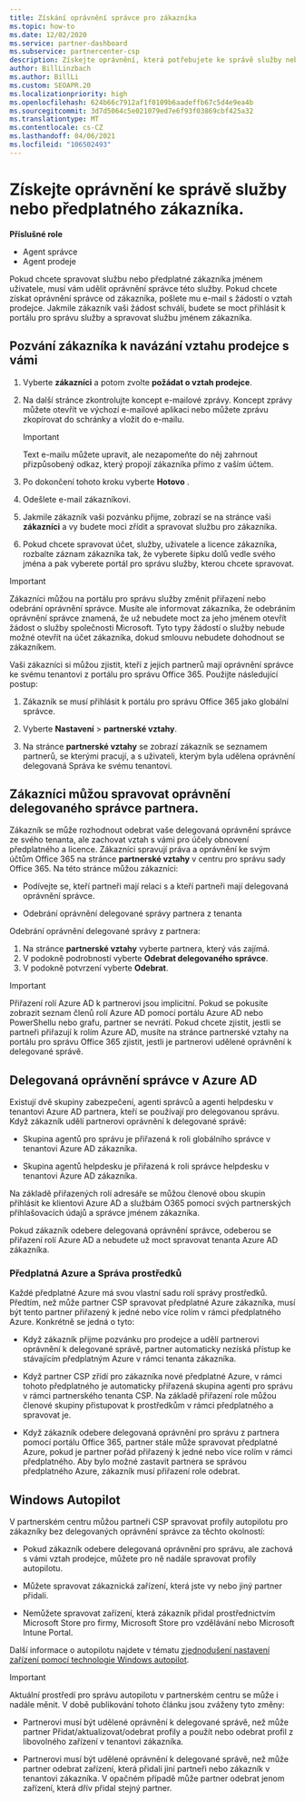 ```yaml
---
title: Získání oprávnění správce pro zákazníka
ms.topic: how-to
ms.date: 12/02/2020
ms.service: partner-dashboard
ms.subservice: partnercenter-csp
description: Získejte oprávnění, která potřebujete ke správě služby nebo předplatného zákazníka jménem uživatele. Přečtěte si, jak se udělují, odvolají a spravují oprávnění.
author: BillLinzbach
ms.author: BillLi
ms.custom: SEOAPR.20
ms.localizationpriority: high
ms.openlocfilehash: 624b66c7912af1f0109b6aadeffb67c5d4e9ea4b
ms.sourcegitcommit: 3d7d5064c5e021079ed7e6f93f03869cbf425a32
ms.translationtype: MT
ms.contentlocale: cs-CZ
ms.lasthandoff: 04/06/2021
ms.locfileid: "106502493"
---
```

# <a name="obtain-permissions-to-manage-a-customers-service-or-subscription"></a>Získejte oprávnění ke správě služby nebo předplatného zákazníka.

**Příslušné role**

- Agent správce
- Agent prodeje

Pokud chcete spravovat službu nebo předplatné zákazníka jménem uživatele, musí vám udělit oprávnění správce této služby. Pokud chcete získat oprávnění správce od zákazníka, pošlete mu e-mail s žádostí o vztah prodejce. Jakmile zákazník vaši žádost schválí, budete se moct přihlásit k portálu pro správu služby a spravovat službu jménem zákazníka. 

## <a name="invite-a-customer-to-establish-a-reseller-relationship-with-you"></a>Pozvání zákazníka k navázání vztahu prodejce s vámi

1.  Vyberte **zákazníci** a potom zvolte **požádat o vztah prodejce**.

2.  Na další stránce zkontrolujte koncept e-mailové zprávy. Koncept zprávy můžete otevřít ve výchozí e-mailové aplikaci nebo můžete zprávu zkopírovat do schránky a vložit do e-mailu. 

    >[!IMPORTANT]
    >Text e-mailu můžete upravit, ale nezapomeňte do něj zahrnout přizpůsobený odkaz, který propojí zákazníka přímo z vaším účtem. 
    
3.  Po dokončení tohoto kroku vyberte **Hotovo** .

4.  Odešlete e-mail zákazníkovi.

5.  Jakmile zákazník vaši pozvánku přijme, zobrazí se na stránce vaši **zákazníci** a vy budete moci zřídit a spravovat službu pro zákazníka.

6.  Pokud chcete spravovat účet, služby, uživatele a licence zákazníka, rozbalte záznam zákazníka tak, že vyberete šipku dolů vedle svého jména a pak vyberete portál pro správu služby, kterou chcete spravovat.

>[!IMPORTANT]  
>Zákazníci můžou na portálu pro správu služby změnit přiřazení nebo odebrání oprávnění správce. Musíte ale informovat zákazníka, že odebráním oprávnění správce znamená, že už nebudete moct za jeho jménem otevřít žádost o služby společnosti Microsoft. Tyto typy žádostí o služby nebude možné otevřít na účet zákazníka, dokud smlouvu nebudete dohodnout se zákazníkem.

Vaši zákazníci si můžou zjistit, kteří z jejich partnerů mají oprávnění správce ke svému tenantovi z portálu pro správu Office 365. Použijte následující postup:

1. Zákazník se musí přihlásit k portálu pro správu Office 365 jako globální správce.

2. Vyberte **Nastavení**  >  **partnerské vztahy**.

3. Na stránce **partnerské vztahy** se zobrazí zákazník se seznamem partnerů, se kterými pracují, a s uživateli, kterým byla udělena oprávnění delegovaná Správa ke svému tenantovi.

## <a name="customers-can-manage-a-partners-delegated-admin-privileges"></a>Zákazníci můžou spravovat oprávnění delegovaného správce partnera. 

Zákazník se může rozhodnout odebrat vaše delegovaná oprávnění správce ze svého tenanta, ale zachovat vztah s vámi pro účely obnovení předplatného a licence. Zákazníci spravují práva a oprávnění ke svým účtům Office 365 na stránce **partnerské vztahy** v centru pro správu sady Office 365. Na této stránce můžou zákazníci:

- Podívejte se, kteří partneři mají relaci s a kteří partneři mají delegovaná oprávnění správce.

- Odebrání oprávnění delegované správy partnera z tenanta

Odebrání oprávnění delegované správy z partnera:

1. Na stránce **partnerské vztahy** vyberte partnera, který vás zajímá.
2. V podokně podrobností vyberte **Odebrat delegovaného správce**.
3. V podokně potvrzení vyberte **Odebrat**.

>[!IMPORTANT]  
>Přiřazení rolí Azure AD k partnerovi jsou implicitní. Pokud se pokusíte zobrazit seznam členů rolí Azure AD pomocí portálu Azure AD nebo PowerShellu nebo grafu, partner se nevrátí. Pokud chcete zjistit, jestli se partneři přiřazují k rolím Azure AD, musíte na stránce partnerské vztahy na portálu pro správu Office 365 zjistit, jestli je partnerovi udělené oprávnění k delegované správě.

## <a name="delegated-admin-privileges-in-azure-ad"></a>Delegovaná oprávnění správce v Azure AD 

Existují dvě skupiny zabezpečení, agenti správců a agenti helpdesku v tenantovi Azure AD partnera, kteří se používají pro delegovanou správu. Když zákazník udělí partnerovi oprávnění k delegované správě:

- Skupina agentů pro správu je přiřazená k roli globálního správce v tenantovi Azure AD zákazníka.

- Skupina agentů helpdesku je přiřazená k roli správce helpdesku v tenantovi Azure AD zákazníka.

Na základě přiřazených rolí adresáře se můžou členové obou skupin přihlásit ke klientovi Azure AD a službám O365 pomocí svých partnerských přihlašovacích údajů a správce jménem zákazníka.

Pokud zákazník odebere delegovaná oprávnění správce, odeberou se přiřazení rolí Azure AD a nebudete už moct spravovat tenanta Azure AD zákazníka.

### <a name="azure-subscriptions-and-resource-management"></a>Předplatná Azure a Správa prostředků

Každé předplatné Azure má svou vlastní sadu rolí správy prostředků. Předtím, než může partner CSP spravovat předplatné Azure zákazníka, musí být tento partner přiřazený k jedné nebo více rolím v rámci předplatného Azure. Konkrétně se jedná o tyto:

- Když zákazník přijme pozvánku pro prodejce a udělí partnerovi oprávnění k delegované správě, partner automaticky nezíská přístup ke stávajícím předplatným Azure v rámci tenanta zákazníka.

- Když partner CSP zřídí pro zákazníka nové předplatné Azure, v rámci tohoto předplatného je automaticky přiřazená skupina agenti pro správu v rámci partnerského tenanta CSP. Na základě přiřazení role můžou členové skupiny přistupovat k prostředkům v rámci předplatného a spravovat je.

- Když zákazník odebere delegovaná oprávnění pro správu z partnera pomocí portálu Office 365, partner stále může spravovat předplatné Azure, pokud je partner pořád přiřazený k jedné nebo více rolím v rámci předplatného. Aby bylo možné zastavit partnera se správou předplatného Azure, zákazník musí přiřazení role odebrat.

## <a name="windows-autopilot"></a>Windows Autopilot

V partnerském centru můžou partneři CSP spravovat profily autopilotu pro zákazníky bez delegovaných oprávnění správce za těchto okolností: 

- Pokud zákazník odebere delegovaná oprávnění pro správu, ale zachová s vámi vztah prodejce, můžete pro ně nadále spravovat profily autopilotu.

- Můžete spravovat zákaznická zařízení, která jste vy nebo jiný partner přidali. 

- Nemůžete spravovat zařízení, která zákazník přidal prostřednictvím Microsoft Store pro firmy, Microsoft Store pro vzdělávání nebo Microsoft Intune Portal.

Další informace o autopilotu najdete v tématu [zjednodušení nastavení zařízení pomocí technologie Windows autopilot](autopilot.md).

>[!IMPORTANT]  
>Aktuální prostředí pro správu autopilotu v partnerském centru se může i nadále měnit. V době publikování tohoto článku jsou zváženy tyto změny:

- Partnerovi musí být udělené oprávnění k delegované správě, než může partner Přidat/aktualizovat/odebrat profily a použít nebo odebrat profil z libovolného zařízení v tenantovi zákazníka.

- Partnerovi musí být udělené oprávnění k delegované správě, než může partner odebrat zařízení, která přidali jiní partneři nebo zákazník v tenantovi zákazníka. V opačném případě může partner odebrat jenom zařízení, která dřív přidal stejný partner.
